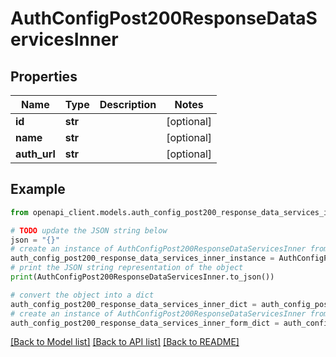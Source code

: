 # AuthConfigPost200ResponseDataServicesInner


## Properties

Name | Type | Description | Notes
------------ | ------------- | ------------- | -------------
**id** | **str** |  | [optional] 
**name** | **str** |  | [optional] 
**auth_url** | **str** |  | [optional] 

## Example

```python
from openapi_client.models.auth_config_post200_response_data_services_inner import AuthConfigPost200ResponseDataServicesInner

# TODO update the JSON string below
json = "{}"
# create an instance of AuthConfigPost200ResponseDataServicesInner from a JSON string
auth_config_post200_response_data_services_inner_instance = AuthConfigPost200ResponseDataServicesInner.from_json(json)
# print the JSON string representation of the object
print(AuthConfigPost200ResponseDataServicesInner.to_json())

# convert the object into a dict
auth_config_post200_response_data_services_inner_dict = auth_config_post200_response_data_services_inner_instance.to_dict()
# create an instance of AuthConfigPost200ResponseDataServicesInner from a dict
auth_config_post200_response_data_services_inner_form_dict = auth_config_post200_response_data_services_inner.from_dict(auth_config_post200_response_data_services_inner_dict)
```
[[Back to Model list]](../README.md#documentation-for-models) [[Back to API list]](../README.md#documentation-for-api-endpoints) [[Back to README]](../README.md)


